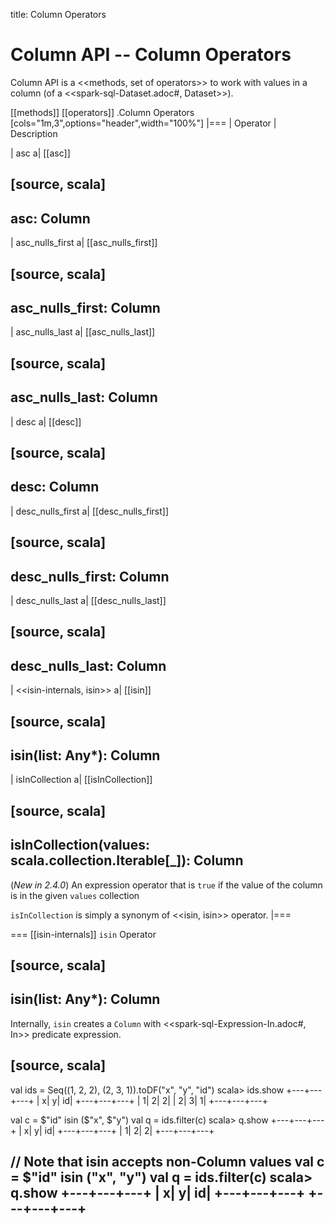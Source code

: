 title: Column Operators

# Column API -- Column Operators

Column API is a <<methods, set of operators>> to work with values in a column (of a <<spark-sql-Dataset.adoc#, Dataset>>).

[[methods]]
[[operators]]
.Column Operators
[cols="1m,3",options="header",width="100%"]
|===
| Operator
| Description

| asc
a| [[asc]]

[source, scala]
----
asc: Column
----

| asc_nulls_first
a| [[asc_nulls_first]]

[source, scala]
----
asc_nulls_first: Column
----

| asc_nulls_last
a| [[asc_nulls_last]]

[source, scala]
----
asc_nulls_last: Column
----

| desc
a| [[desc]]

[source, scala]
----
desc: Column
----

| desc_nulls_first
a| [[desc_nulls_first]]

[source, scala]
----
desc_nulls_first: Column
----

| desc_nulls_last
a| [[desc_nulls_last]]

[source, scala]
----
desc_nulls_last: Column
----

| <<isin-internals, isin>>
a| [[isin]]

[source, scala]
----
isin(list: Any*): Column
----

| isInCollection
a| [[isInCollection]]

[source, scala]
----
isInCollection(values: scala.collection.Iterable[_]): Column
----

(*New in 2.4.0*) An expression operator that is `true` if the value of the column is in the given `values` collection

`isInCollection` is simply a synonym of <<isin, isin>> operator.
|===

=== [[isin-internals]] `isin` Operator

[source, scala]
----
isin(list: Any*): Column
----

Internally, `isin` creates a `Column` with <<spark-sql-Expression-In.adoc#, In>> predicate expression.

[source, scala]
----
val ids = Seq((1, 2, 2), (2, 3, 1)).toDF("x", "y", "id")
scala> ids.show
+---+---+---+
|  x|  y| id|
+---+---+---+
|  1|  2|  2|
|  2|  3|  1|
+---+---+---+

val c = $"id" isin ($"x", $"y")
val q = ids.filter(c)
scala> q.show
+---+---+---+
|  x|  y| id|
+---+---+---+
|  1|  2|  2|
+---+---+---+

// Note that isin accepts non-Column values
val c = $"id" isin ("x", "y")
val q = ids.filter(c)
scala> q.show
+---+---+---+
|  x|  y| id|
+---+---+---+
+---+---+---+
----
